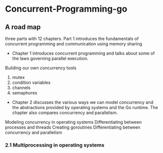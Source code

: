 # Concurrent-Programming-go

## A road map

three parts with 12 chapters.
Part 1 introduces the fundamentals of concurrent programming and communication using memory sharing

- Chapter 1 introduces concurrent programming and talks about some of the laws governing parallel execution.

Building our own concurrency tools
1. mutex
2. condition variables
3. channels
4. semaphores

- Chapter 2 discusses the various ways we can model concurrency and the abstractions provided by operating systems and the Go runtime. The chapter also compares concurrency and parallelism.

Modeling concurrency in operating systems
Differentiating between processes and threads
Creating goroutines
Differentiating between concurrency and parallelism

### 2.1 Multiprocessing in operating systems
